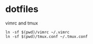 # dotfiles
vimrc and tmux

```
ln -sf $(pwd)/vimrc ~/.vimrc
ln -sf $(pwd)/tmux.conf ~/.tmux.conf
```
